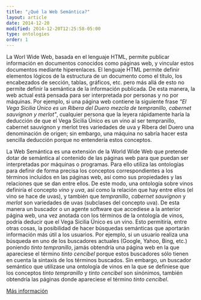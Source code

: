 ```yaml
---
title: "¿Qué la Web Semántica?"
layout: article
date: 2014-12-20
modified: 2014-12-20T12:25:58-05:00
type: ontologies
order: 1
---
```


La Worl Wide Web, basada en el lenguaje HTML, permite publicar información en documentos conocidos como páginas web, y vincular estos documentos mediante hiperenlaces. El lenguaje HTML permite definir elementos lógicos de la estructura de un documento como el título, los encabezados de sección, tablas, gráficos, etc. pero más allá de esto no permite definir la semántica de la información publicada. De esta manera, la web actual está pensada para ser interpretada por personas y no por máquinas. Por ejemplo, si una página web contiene la siguiente frase *"El Vega Sicilia Único es un Ribera del Duero mezcla de tempranillo, cabernet sauvignon y merlot"*, cualquier persona que la leyera rápidamente haría la deducción de que el Vega Sicilia Único es un vino al ser tempranillo, cabernet sauvignon y merlot tres variedades de uva y Ribera del Duero una denominación de origen; sin embargo, una máquina no sabría hacer esta sencilla deducción porque no entendería estos conceptos. 

La Web Semántica es una extensión de la World Wide Web que pretende dotar de semántica al contenido de las páginas web para que puedan ser interpretadas por máquinas o programas. Para ello utiliza las ontologías para definir de forma precisa los conceptos correspondientes a los términos incluídos en las páginas web, así como sus propiedades y las relaciones que se dan entre ellos. De este modo, una ontología sobre vinos definiría el concepto *vino* y *uva*, así como la relación que hay entre ellos (el vino se hace de uvas), y también que *tempranillo*, *cabernet sauvignon* y *merlot* son variedades de uvas (subclases del concepto uva). De esta manera un buscador o un agente software que accediese a la anterior página web, una vez anotada con los términos de la ontología de vinos, podría deducir que el Vega Sicilia Único es un vino.
Esto permitiría, entre otras cosas, la posibilidad de hacer búsquedas semánticas que aportarán información más útil a los usuarios. Por ejemplo, si un usuario realiza una búsqueda en uno de los buscadores actuales (Google, Yahoo, Bing, etc.) poniendo *tinto tempranillo*, jamás obtendría una página web en la que apareciese el término *tinto cencibel* porque estos buscadores sólo tienen en cuenta la sintaxis de los términos buscados. Sin embargo, un buscador semántico que utilizase una ontología de vinos en la que se definiese que los conceptos *tinto tempranillo* y *tinto cencibel* son sinónimos, también obtendría las páginas donde apareciese el término *tinto cencibel*. 

[Más información](https://es.wikipedia.org/wiki/Web_sem%C3%A1ntica)